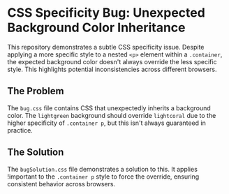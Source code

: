 # CSS Specificity Bug: Unexpected Background Color Inheritance

This repository demonstrates a subtle CSS specificity issue.  Despite applying a more specific style to a nested `<p>` element within a `.container`, the expected background color doesn't always override the less specific style. This highlights potential inconsistencies across different browsers.

## The Problem

The `bug.css` file contains CSS that unexpectedly inherits a background color. The `lightgreen` background should override `lightcoral` due to the higher specificity of `.container p`, but this isn't always guaranteed in practice.

## The Solution

The `bugSolution.css` file demonstrates a solution to this. It applies !important to the `.container p` style to force the override, ensuring consistent behavior across browsers.